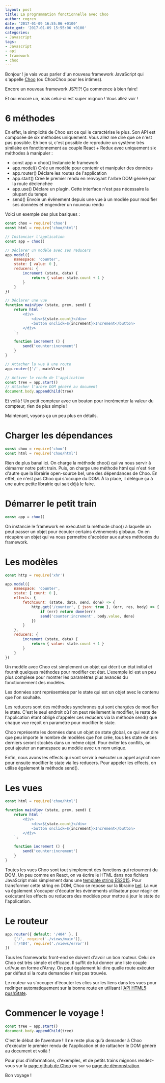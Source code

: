 ```yaml
---
layout: post
title: La programmation fonctionnelle avec Choo
author: cogren
date: '2017-01-09 16:55:06 +0100'
date_gmt: '2017-01-09 15:55:06 +0100'
categories:
- Javascript
tags:
- Javascript
- api
- framework
- choo
---
```


Bonjour ! je vais vous parler d'un nouveau framework JavaScript qui s'appelle [Choo](https://github.com/yoshuawuyts/choo) (ou ChooChoo pour les intimes).

Encore un nouveau framework JS?!!?! Ça commence à bien faire!

Et oui encore un, mais celui-ci est super mignon ! Vous allez voir !

6 méthodes
==========

En effet, la simplicité de Choo est ce qui le caractérise le plus. Son API est composée de six méthodes uniquement. Vous allez me dire que ce n'est pas possible. Eh ben si, c'est possible de reproduire un système très similaire en fonctionnement au couple React + Redux avec uniquement six méthodes à manipuler :

-   const app = choo() Instancie le framework
-   app.model() Crée un modèle pour contenir et manipuler des données
-   app.router() Déclare les routes de l'application
-   app.start() Crée le premier rendu en renvoyant l'arbre DOM généré par la route déclenchée
-   app.use() Déclare un plugin. Cette interface n'est pas nécessaire la plupart du temps
-   send() Envoie un événement depuis une vue à un modèle pour modifier ses données et engendrer un nouveau rendu

Voici un exemple des plus basiques :

```js
const choo = require('choo')
const html = require('choo/html')

// Instancier l'application
const app = choo()

// Déclarer un modèle avec ses reducers
app.model({
    namespace: 'counter',
    state: { value: 0 },
    reducers: {
        increment (state, data) {
            return { value: state.count + 1 }
        }
    }
})

// Déclarer une vue
function mainView (state, prev, send) {
    return html `
        <div>
            <div>${state.count}</div>
            <button onclick=${increment}>Increment</button>
        </div>
    `;

    function increment () {
        send('counter:increment')
    }
}

// Attacher la vue à une route
app.router(['/', mainView])

// Activer le rendu de l'application
const tree = app.start()
// Attacher l'arbre DOM généré au document
document.body.appendChild(tree)
```

Et voilà ! Un petit compteur avec un bouton pour incrémenter la valeur du compteur, rien de plus simple !

Maintenant, voyons ça un peu plus en détails.

Charger les dépendances
=======================

```js
const choo = require('choo')
const html = require('choo/html')
```

Rien de plus banal ici. On charge la méthode choo() qui va nous servir à démarrer notre petit train. Puis, on charge une méthode html qui n'est rien d'autre que la librairie open-source bel, une des dépendances de Choo. En effet, ce n'est pas Choo qui s'occupe du DOM. À la place, il délègue ça à une autre petite librairie qui sait déjà le faire.

Démarrer le petit train
=======================

```js
const app = choo()
```

On instancie le framework en exécutant la méthode choo() à laquelle on peut passer un objet pour écouter certains événements globaux. On en récupère un objet qui va nous permettre d'accéder aux autres méthodes du framework.

Les modèles
===========

```js
const http = require('xhr')

app.model({
    namespace: 'counter',
    state: { count: 0 },
    effects: {
        fetchCount: (state, data, send, done) => {
            http.get('/counter', { json: true }, (err, res, body) => {
                if (err) return done(err)
                send('counter:increment', body.value, done)
            })
        }
    },
    reducers: {
        increment (state, data) {
            return { value: state.count + 1 }
        }
    }
})
```

Un modèle avec Choo est simplement un objet qui décrit un état initial et fournit quelques méthodes pour modifier cet état. L'exemple ici est un peu plus complexe pour montrer les paramètres plus avancés du fonctionnement des modèles.

Les données sont représentées par le state qui est un objet avec le contenu que l'on souhaite.

Les reducers sont des méthodes synchrones qui sont chargées de modifier le state. C'est le seul endroit où l'on peut réellement le modifier, le reste de l'application étant obligé d'appeler ces reducers via la méthode send() que chaque vue reçoit en paramètre pour modifier le state.

Choo représente les données dans un objet de state global, ce qui veut dire que peu importe le nombre de modèles que l'on crée, tous les state de ces derniers seront stockés dans un même objet. Pour éviter les conflits, on peut ajouter un namespace au modèle avec un nom unique.

Enfin, nous avons les effects qui vont servir à exécuter un appel asynchrone pour ensuite modifier le state via les reducers. Pour appeler les effects, on utilise également la méthode send().

Les vues
========

```js
const html = require('choo/html')

function mainView (state, prev, send) {
    return html `
        <div>
            <div>${state.count}</div>
            <button onclick=${increment}>Increment</button>
        </div>
    `;

    function increment () {
        send('counter:increment')
    }
}
```

Toutes les vues Choo sont tout simplement des fonctions qui retournent du DOM. Un peu comme en React, on va écrire le HTML dans nos fichiers JavaScript mais simplement dans une [template string ES2015](https://developer.mozilla.org/en/docs/Web/JavaScript/Reference/Template_literals). Pour transformer cette string en DOM, Choo se repose sur la librairie [bel](https://github.com/shama/bel). La vue va également s'occuper d'écouter les événements utilisateur pour réagir en exécutant les effects ou reducers des modèles pour mettre à jour le state de l'application.

Le routeur
==========

```js
app.router({ default: '/404' }, [
    ['/', require('./views/main')],
    ['/404', require('./views/error')]
])
```

Tous les frameworks front-end se doivent d'avoir un bon routeur. Celui de Choo est très simple et efficace. Il suffit de lui donner une liste couple url/vue en forme d'Array. On peut également lui dire quelle route exécuter par défaut si la route demandée n'est pas trouvée.

Le routeur va s'occuper d'écouter les clics sur les liens dans les vues pour rediriger automatiquement sur la bonne route en utilisant l'[API HTML5 pushState](https://developer.mozilla.org/en-US/docs/Web/API/History_API).

Commencer le voyage !
=====================

```js
const tree = app.start()
document.body.appendChild(tree)
```

C'est le début de l'aventure ! Il ne reste plus qu'à demander à Choo d'exécuter le premier rendu de l'application et de rattacher le DOM généré au document et voilà !

Pour plus d'informations, d'exemples, et de petits trains mignons rendez-vous sur la [page github de Choo](https://github.com/yoshuawuyts/choo) ou sur sa [page de démonstration](https://choo.io/).

Bon voyage !
